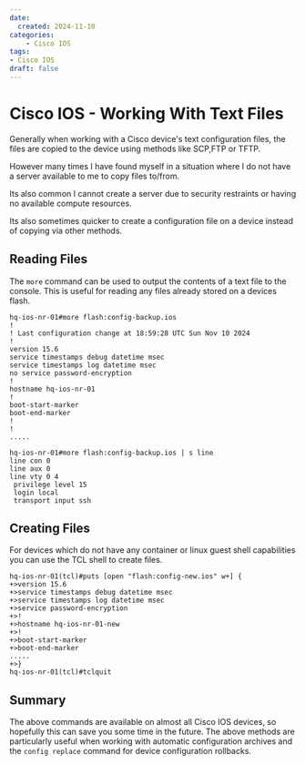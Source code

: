 ```yaml
---
date:
  created: 2024-11-10
categories:
    - Cisco IOS
tags: 
- Cisco IOS
draft: false
---
```


# Cisco IOS - Working With Text Files

Generally when working with a Cisco device's text configuration files, the files are copied to the device using methods like SCP,FTP or TFTP. 

However many times I have found myself in a situation where I do not have a server available to me to copy files to/from. 

Its also common I cannot create a server due to security restraints or having no available compute resources.

Its also sometimes quicker to create a configuration file on a device instead of copying via other methods.

<!-- more -->

## Reading Files

The `more` command can be used to output the contents of a text file to the console. This is useful for reading any files already stored on a devices flash. 

```cisco title="Using the 'more' command"
hq-ios-nr-01#more flash:config-backup.ios           
!
! Last configuration change at 18:59:28 UTC Sun Nov 10 2024
!
version 15.6
service timestamps debug datetime msec
service timestamps log datetime msec
no service password-encryption
!
hostname hq-ios-nr-01
!
boot-start-marker
boot-end-marker
!
!
.....
```

```cisco title="Using the 'more' command with section output modifiers"
hq-ios-nr-01#more flash:config-backup.ios | s line 
line con 0
line aux 0
line vty 0 4
 privilege level 15
 login local
 transport input ssh
```

## Creating Files

For devices which do not have any container or linux guest shell capabilities you can use the TCL shell to create files.

```cisco title="Creating new config file using TCL Shell"
hq-ios-nr-01(tcl)#puts [open "flash:config-new.ios" w+] {
+>version 15.6
+>service timestamps debug datetime msec
+>service timestamps log datetime msec
+>service password-encryption
+>!
+>hostname hq-ios-nr-01-new
+>!
+>boot-start-marker
+>boot-end-marker
.....
+>}
hq-ios-nr-01(tcl)#tclquit
```

## Summary

The above commands are available on almost all Cisco IOS devices, so hopefully this can save you some time in the future. The above methods are particularly useful when working with automatic configuration archives and the `config replace` command for device configuration rollbacks.